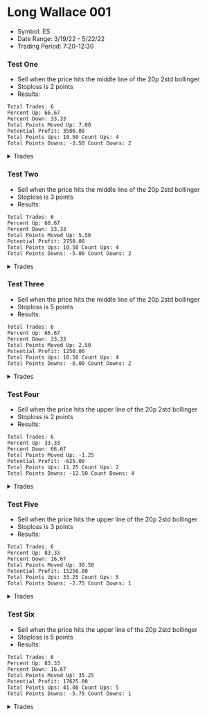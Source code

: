 # Long Wallace 001
* Symbol: ES
* Date Range: 3/19/22 - 5/22/22
* Trading Period: 7:20-12:30


### Test One
* Sell when the price hits the middle line of the 20p 2std bollinger
* Stoploss is 2 points
* Results:
```
Total Trades: 6
Percent Up: 66.67
Percent Down: 33.33
Total Points Moved Up: 7.00
Potential Profit: 3500.00
Total Points Ups: 10.50 Count Ups: 4
Total Points Downs: -3.50 Count Downs: 2
```

<details><summary>Trades</summary>

<code>In: 2022-04-07 09:52:00		Out: 2022-04-07 09:57:00		Total Move Up: 0.75</code> <br />
<code>In: 2022-04-22 10:44:00		Out: 2022-04-22 10:49:00		Total Move Up: -1.25</code> <br />
<code>In: 2022-04-29 08:15:00		Out: 2022-04-29 08:19:00		Total Move Up: 3.00</code> <br />
<code>In: 2022-05-02 11:46:00		Out: 2022-05-02 11:48:00		Total Move Up: -2.25</code> <br />
<code>In: 2022-05-17 11:25:00		Out: 2022-05-17 11:32:00		Total Move Up: 3.50</code> <br />
<code>In: 2022-05-25 10:15:00		Out: 2022-05-25 10:17:00		Total Move Up: 3.25</code> <br />


</details>

### Test Two
* Sell when the price hits the middle line of the 20p 2std bollinger
* Stoploss is 3 points
* Results:
```
Total Trades: 6
Percent Up: 66.67
Percent Down: 33.33
Total Points Moved Up: 5.50
Potential Profit: 2750.00
Total Points Ups: 10.50 Count Ups: 4
Total Points Downs: -5.00 Count Downs: 2
```

<details><summary>Trades</summary>

<code>In: 2022-04-07 09:52:00		Out: 2022-04-07 09:57:00		Total Move Up: 0.75</code> <br />
<code>In: 2022-04-22 10:44:00		Out: 2022-04-22 10:51:00		Total Move Up: -2.75</code> <br />
<code>In: 2022-04-29 08:15:00		Out: 2022-04-29 08:19:00		Total Move Up: 3.00</code> <br />
<code>In: 2022-05-02 11:46:00		Out: 2022-05-02 11:48:00		Total Move Up: -2.25</code> <br />
<code>In: 2022-05-17 11:25:00		Out: 2022-05-17 11:32:00		Total Move Up: 3.50</code> <br />
<code>In: 2022-05-25 10:15:00		Out: 2022-05-25 10:17:00		Total Move Up: 3.25</code> <br />


</details>

### Test Three
* Sell when the price hits the middle line of the 20p 2std bollinger
* Stoploss is 5 points
* Results:
```
Total Trades: 6
Percent Up: 66.67
Percent Down: 33.33
Total Points Moved Up: 2.50
Potential Profit: 1250.00
Total Points Ups: 10.50 Count Ups: 4
Total Points Downs: -8.00 Count Downs: 2
```

<details><summary>Trades</summary>

<code>In: 2022-04-07 09:52:00		Out: 2022-04-07 09:57:00		Total Move Up: 0.75</code> <br />
<code>In: 2022-04-22 10:44:00		Out: 2022-04-22 10:54:00		Total Move Up: -5.75</code> <br />
<code>In: 2022-04-29 08:15:00		Out: 2022-04-29 08:19:00		Total Move Up: 3.00</code> <br />
<code>In: 2022-05-02 11:46:00		Out: 2022-05-02 11:48:00		Total Move Up: -2.25</code> <br />
<code>In: 2022-05-17 11:25:00		Out: 2022-05-17 11:32:00		Total Move Up: 3.50</code> <br />
<code>In: 2022-05-25 10:15:00		Out: 2022-05-25 10:17:00		Total Move Up: 3.25</code> <br />


</details>

### Test Four
* Sell when the price hits the upper line of the 20p 2std bollinger
* Stoploss is 2 points
* Results:
```
Total Trades: 6
Percent Up: 33.33
Percent Down: 66.67
Total Points Moved Up: -1.25
Potential Profit: -625.00
Total Points Ups: 11.25 Count Ups: 2
Total Points Downs: -12.50 Count Downs: 4
```

<details><summary>Trades</summary>

<code>In: 2022-04-07 09:52:00		Out: 2022-04-07 09:58:00		Total Move Up: -1.50</code> <br />
<code>In: 2022-04-22 10:44:00		Out: 2022-04-22 10:49:00		Total Move Up: -1.25</code> <br />
<code>In: 2022-04-29 08:15:00		Out: 2022-04-29 08:31:00		Total Move Up: 11.00</code> <br />
<code>In: 2022-05-02 11:46:00		Out: 2022-05-02 11:51:00		Total Move Up: -5.50</code> <br />
<code>In: 2022-05-17 11:25:00		Out: 2022-05-17 11:35:00		Total Move Up: -4.25</code> <br />
<code>In: 2022-05-25 10:15:00		Out: 2022-05-25 10:21:00		Total Move Up: 0.25</code> <br />


</details>

### Test Five
* Sell when the price hits the upper line of the 20p 2std bollinger
* Stoploss is 3 points
* Results:
```
Total Trades: 6
Percent Up: 83.33
Percent Down: 16.67
Total Points Moved Up: 30.50
Potential Profit: 15250.00
Total Points Ups: 33.25 Count Ups: 5
Total Points Downs: -2.75 Count Downs: 1
```

<details><summary>Trades</summary>

<code>In: 2022-04-07 09:52:00		Out: 2022-04-07 10:03:00		Total Move Up: 5.00</code> <br />
<code>In: 2022-04-22 10:44:00		Out: 2022-04-22 10:51:00		Total Move Up: -2.75</code> <br />
<code>In: 2022-04-29 08:15:00		Out: 2022-04-29 08:31:00		Total Move Up: 11.00</code> <br />
<code>In: 2022-05-02 11:46:00		Out: 2022-05-02 11:54:00		Total Move Up: 7.50</code> <br />
<code>In: 2022-05-17 11:25:00		Out: 2022-05-17 11:40:00		Total Move Up: 9.50</code> <br />
<code>In: 2022-05-25 10:15:00		Out: 2022-05-25 10:21:00		Total Move Up: 0.25</code> <br />


</details>

### Test Six
* Sell when the price hits the upper line of the 20p 2std bollinger
* Stoploss is 5 points
* Results:
```
Total Trades: 6
Percent Up: 83.33
Percent Down: 16.67
Total Points Moved Up: 35.25
Potential Profit: 17625.00
Total Points Ups: 41.00 Count Ups: 5
Total Points Downs: -5.75 Count Downs: 1
```

<details><summary>Trades</summary>

<code>In: 2022-04-07 09:52:00		Out: 2022-04-07 10:03:00		Total Move Up: 5.00</code> <br />
<code>In: 2022-04-22 10:44:00		Out: 2022-04-22 10:54:00		Total Move Up: -5.75</code> <br />
<code>In: 2022-04-29 08:15:00		Out: 2022-04-29 08:31:00		Total Move Up: 11.00</code> <br />
<code>In: 2022-05-02 11:46:00		Out: 2022-05-02 11:54:00		Total Move Up: 7.50</code> <br />
<code>In: 2022-05-17 11:25:00		Out: 2022-05-17 11:40:00		Total Move Up: 9.50</code> <br />
<code>In: 2022-05-25 10:15:00		Out: 2022-05-25 10:36:00		Total Move Up: 8.00</code> <br />


</details>